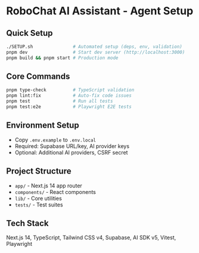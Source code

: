 # RoboChat AI Assistant - Agent Setup

## Quick Setup
```bash
./SETUP.sh               # Automated setup (deps, env, validation)
pnpm dev                 # Start dev server (http://localhost:3000)
pnpm build && pnpm start # Production mode
```

## Core Commands
```bash
pnpm type-check          # TypeScript validation
pnpm lint:fix            # Auto-fix code issues
pnpm test                # Run all tests
pnpm test:e2e            # Playwright E2E tests
```

## Environment Setup
- Copy `.env.example` to `.env.local`
- Required: Supabase URL/key, AI provider keys
- Optional: Additional AI providers, CSRF secret

## Project Structure
- `app/` - Next.js 14 app router
- `components/` - React components
- `lib/` - Core utilities
- `tests/` - Test suites

## Tech Stack
Next.js 14, TypeScript, Tailwind CSS v4, Supabase, AI SDK v5, Vitest, Playwright